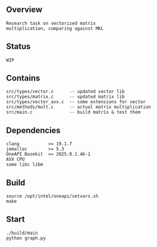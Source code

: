 ## Overview
	Research task on vectorized matrix
	multiplication, comparing against MKL

## Status
	WIP

## Contains
	src/types/vector.c      -- updated vector lib
	src/types/matrix.c      -- updated matrix lib
	src/types/vector_avx.c  -- some extensions for vector
	src/methods/mult.c      -- actual matrix multiplication
	src/main.c              -- build matrix & test them

## Dependencies
	clang           >= 19.1.7
	jemalloc        >= 5.3
	OneAPI Basekit  >= 2025.0.1.46-1
	AVX CPU
	some libc libm

## Build
	source /opt/intel/oneapi/setvars.sh
	make

## Start
	./build/main
	python graph.py
